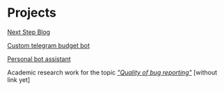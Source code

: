# **Projects**
[Next Step Blog](https://github.com/MyNameIsNeXTSTEP/NextStepBlog)

[Custom telegram budget bot](https://github.com/MyNameIsNeXTSTEP/tg-budget-bot)

[Personal bot assistant](https://github.com/MyNameIsNeXTSTEP/Personal-bot-assistant)

Academic research work for the topic [*"Quality of bug reporting"*]() [without link yet]